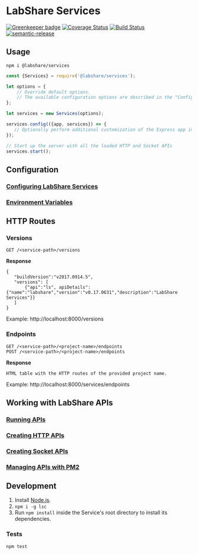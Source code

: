 # LabShare Services

[![Greenkeeper badge](https://badges.greenkeeper.io/LabShare/services.svg)](https://greenkeeper.io/)
[![Coverage Status](https://coveralls.io/repos/github/LabShare/services/badge.svg?branch=master)](https://coveralls.io/github/LabShare/services?branch=master)
[![Build Status](https://travis-ci.com/LabShare/services.svg?token=zsifsALL6Np5avzzjVp1&branch=master)](https://travis-ci.com/LabShare/services)
[![semantic-release](https://img.shields.io/badge/%20%20%F0%9F%93%A6%F0%9F%9A%80-semantic--release-e10079.svg)](https://github.com/semantic-release/semantic-release)

## Usage

`npm i @labshare/services`

```js
const {Services} = require('@labshare/services');

let options = {
    // Override default options. 
    // The available configuration options are described in the "Configuration" section below.
};

let services = new Services(options);

services.config(({app, services}) => {
   // Optionally perform additional customization of the Express app initialized by Services and the loaded routes
});

// Start up the server with all the loaded HTTP and Socket APIs
services.start();
```

## Configuration

### [Configuring LabShare Services](docs/configuration.md)
### [Environment Variables](docs/env-vars.md)

## HTTP Routes

### Versions

```
GET /<service-path>/versions
```

__Response__
```
{
   "buildVersion":"v2017.0914.5",
   "versions": [
       {"api":"ls", apiDetails":{"name":"labshare","version":"v0.17.0631","description":"LabShare Services"}}
   ]
}
```

Example:
http://localhost:8000/versions

### Endpoints

```
GET /<service-path>/<project-name>/endpoints
POST /<service-path>/<project-name>/endpoints
```

__Response__
```
HTML table with the HTTP routes of the provided project name.
```

Example:
http://localhost:8000/services/endpoints

## Working with LabShare APIs
### [Running APIs](docs/run-package.md)
### [Creating HTTP APIs](docs/http-apis.md)
### [Creating Socket APIs](docs/socket-apis.md)
### [Managing APIs with PM2](docs/pm2-services.md)

## Development
1. Install [Node.js](https://nodejs.org).
2. `npm i -g lsc`
3. Run `npm install` inside the Service's root directory to install its dependencies.

### Tests
`npm test`
